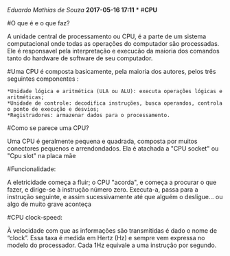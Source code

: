 *Eduardo Mathias de Souza*
**2017-05-16 17:11**
*
#**CPU**

#O que é e o que faz?

A unidade central de processamento ou CPU, é a parte de um sistema computacional onde todas as operações do computador são processadas. Ele é responsavel pela interpretação e execucão da maioria dos comandos tanto do hardware de software de seu computador.

#Uma CPU é composta basicamente, pela maioria dos autores, pelos três seguintes componentes :

    *Unidade lógica e aritmética (ULA ou ALU): executa operações lógicas e aritméticas;
    *Unidade de controle: decodifica instruções, busca operandos, controla o ponto de execução e desvios;
    *Registradores: armazenar dados para o processamento.

#Como se parece uma CPU?

Uma CPU é geralmente pequena e quadrada, composta por muitos conectores pequenos e arrendondados.
Ela é atachada a "CPU socket" ou "Cpu slot" na placa mãe

#Funcionalidade:

 A eletricidade começa a fluir; o CPU "acorda", e começa a procurar o que fazer, e dirige-se à instrução número zero. Executa-a, passa para a instrução seguinte, e assim sucessivamente até que alguém o desligue... ou algo de muito grave aconteça 


#CPU clock-speed:

À velocidade com que as informações são transmitidas é dado o nome de “clock”. Essa taxa é medida em Hertz (Hz) e sempre vem expressa no modelo do processador. Cada 1Hz equivale a uma instrução por segundo.
